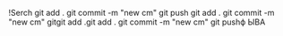!Serch git add . git commit -m "new cm" git push git add . git commit -m "new
cm" gitgit add .git add . git commit -m "new cm" git pushф ЫВА
